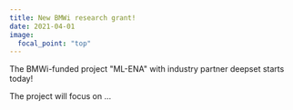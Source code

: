 ```yaml
---
title: New BMWi research grant! 
date: 2021-04-01
image:
  focal_point: "top"
---
```


The BMWi-funded project "ML-ENA" with industry partner deepset starts today! 

<!--more-->

The project will focus on ... 
